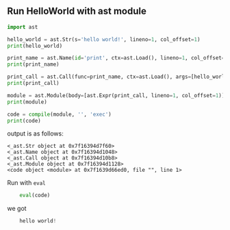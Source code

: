 
## Run HelloWorld with ast module

```python
import ast

hello_world = ast.Str(s='hello world!', lineno=1, col_offset=1)
print(hello_world)

print_name = ast.Name(id='print', ctx=ast.Load(), lineno=1, col_offset=1)
print(print_name)

print_call = ast.Call(func=print_name, ctx=ast.Load(), args=[hello_world], keywords=[], lineno=1, col_offset=1)
print(print_call)

module = ast.Module(body=[ast.Expr(print_call, lineno=1, col_offset=1)], lineno=1, col_offset=1)
print(module)

code = compile(module, '', 'exec')
print(code)
```

output is as follows:

```
<_ast.Str object at 0x7f16394d7f60>
<_ast.Name object at 0x7f16394d1048>
<_ast.Call object at 0x7f16394d10b8>
<_ast.Module object at 0x7f16394d1128>
<code object <module> at 0x7f1639d66ed0, file "", line 1>
```

Run with `eval`

```python
    eval(code)
```

we got

```python
    hello world!
```